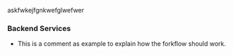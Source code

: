 askfwkejfgnkwefglwefwer

### Backend Services
- This is a comment as example to explain how the forkflow should work.
